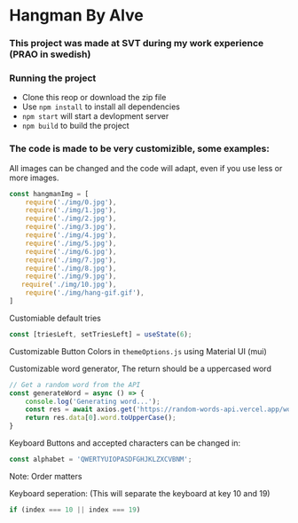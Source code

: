 # Hangman By Alve

### This project was made at SVT during my work experience (PRAO in swedish)

### Running the project

* Clone this reop or download the zip file
* Use `npm install` to install all dependencies
* `npm start` will start a devlopment server
* `npm build` to build the project

### The code is made to be very customizible, some examples:

All images can be changed and the code will adapt, even if you use less or more images.
```javascript
const hangmanImg = [
    require('./img/0.jpg'),
    require('./img/1.jpg'),
    require('./img/2.jpg'),
    require('./img/3.jpg'),
    require('./img/4.jpg'),
    require('./img/5.jpg'),
    require('./img/6.jpg'),
    require('./img/7.jpg'),
    require('./img/8.jpg'),
    require('./img/9.jpg'),
   require('./img/10.jpg'),
    require('./img/hang-gif.gif'),
]
```

Customiable default tries
```javascript
const [triesLeft, setTriesLeft] = useState(6);
```

Customizable Button Colors in `themeOptions.js` using Material UI (mui)


Customizable word generator, The return should be a uppercased word
```javascript
// Get a random word from the API
const generateWord = async () => {
    console.log('Generating word...');
    const res = await axios.get('https://random-words-api.vercel.app/word')
    return res.data[0].word.toUpperCase();
}
```

Keyboard Buttons and accepted characters can be changed in:
```javascript
const alphabet = 'QWERTYUIOPASDFGHJKLZXCVBNM';
```
Note: Order matters

Keyboard seperation: (This will separate the keyboard at key 10 and 19)
```javascript
if (index === 10 || index === 19)
```